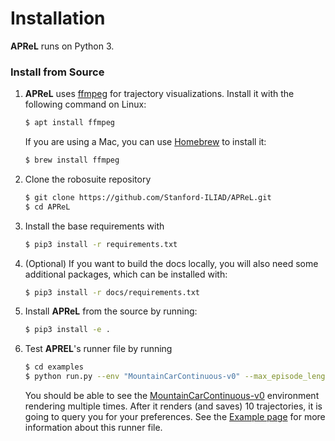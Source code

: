 # Installation
**APReL** runs on Python 3.

### Install from Source
1. **APReL** uses [ffmpeg](https://www.ffmpeg.org/) for trajectory visualizations. Install it with the following command on Linux:
   ```sh 
   $ apt install ffmpeg
   ```

   If you are using a Mac, you can use [Homebrew](https://brew.sh/) to install it:
   ```sh 
   $ brew install ffmpeg
   ```

2. Clone the robosuite repository
   ```sh 
   $ git clone https://github.com/Stanford-ILIAD/APReL.git
   $ cd APReL
   ```

3. Install the base requirements with
   ```sh
   $ pip3 install -r requirements.txt
   ```

4. (Optional) If you want to build the docs locally, you will also need some additional packages, which can be installed with:
   ```sh
   $ pip3 install -r docs/requirements.txt
   ```

5. Install **APReL** from the source by running:
   ```sh
   $ pip3 install -e .
   ```

6. Test **APREL**'s runner file by running
   ```sh
   $ cd examples
   $ python run.py --env "MountainCarContinuous-v0" --max_episode_length 100 --num_trajectories 10
   ```
   You should be able to see the [MountainCarContinuous-v0](https://gym.openai.com/envs/MountainCarContinuous-v0/) environment rendering multiple times. After it renders (and saves) 10 trajectories, it is going to query you for your preferences. See the [Example page](example.html) for more information about this runner file.